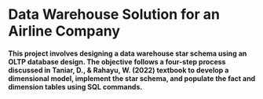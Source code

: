 # Data Warehouse Solution for an Airline Company

#### This project involves designing a data warehouse star schema using an OLTP database design. The objective follows a four-step process discussed in Taniar, D., & Rahayu, W. (2022) textbook to develop a dimensional model, implement the star schema, and populate the fact and dimension tables using SQL commands.
